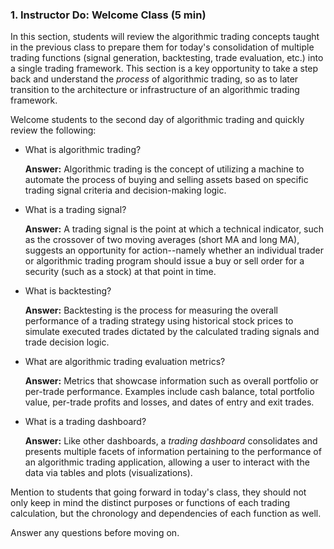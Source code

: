 ### 1. Instructor Do: Welcome Class (5 min)

In this section, students will review the algorithmic trading concepts taught in the previous class to prepare them for today's consolidation of multiple trading functions (signal generation, backtesting, trade evaluation, etc.) into a single trading framework. This section is a key opportunity to take a step back and understand the *process* of algorithmic trading, so as to later transition to the architecture or infrastructure of an algorithmic trading framework.

Welcome students to the second day of algorithmic trading and quickly review the following:

* What is algorithmic trading?

  **Answer:** Algorithmic trading is the concept of utilizing a machine to automate the process of buying and selling assets based on specific trading signal criteria and decision-making logic.

* What is a trading signal?

  **Answer:** A trading signal is the point at which a technical indicator, such as the crossover of two moving averages (short MA and long MA), suggests an opportunity for action--namely whether an individual trader or algorithmic trading program should issue a buy or sell order for a security (such as a stock) at that point in time.

* What is backtesting?

  **Answer:** Backtesting is the process for measuring the overall performance of a trading strategy using historical stock prices to simulate executed trades dictated by the calculated trading signals and trade decision logic.

* What are algorithmic trading evaluation metrics?

  **Answer:** Metrics that showcase information such as overall portfolio or per-trade performance. Examples include cash balance, total portfolio value, per-trade profits and losses, and dates of entry and exit trades.

* What is a trading dashboard?

  **Answer:** Like other dashboards, a *trading dashboard* consolidates and presents multiple facets of information pertaining to the performance of an algorithmic trading application, allowing a user to interact with the data via tables and plots (visualizations).

Mention to students that going forward in today's class, they should not only keep in mind the distinct purposes or functions of each trading calculation, but the chronology and dependencies of each function as well.

Answer any questions before moving on.
